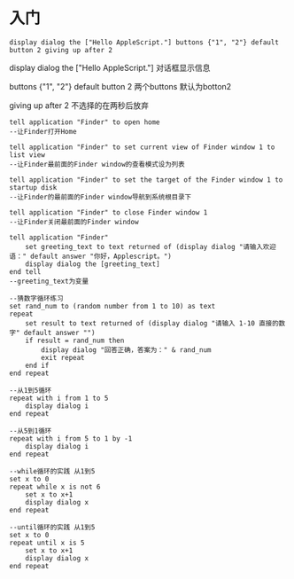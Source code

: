 # <AppleScript>入门
```applescript
display dialog the ["Hello AppleScript."] buttons {"1", "2"} default button 2 giving up after 2
```
display dialog the ["Hello AppleScript."]
对话框显示信息

buttons {"1", "2"} default button 2 
两个buttons 默认为botton2

giving up after 2
不选择的在两秒后放弃

```applescript
tell application "Finder" to open home
--让Finder打开Home

tell application "Finder" to set current view of Finder window 1 to list view
--让Finder最前面的Finder window的查看模式设为列表

tell application "Finder" to set the target of the Finder window 1 to startup disk
--让Finder的最前面的Finder window导航到系统根目录下
tell application "Finder" to close Finder window 1
--让Finder关闭最前面的Finder window
```

```applescript
tell application "Finder"	set greeting_text to text returned of (display dialog "请输入欢迎语：" default answer "你好，Applescript。")	display dialog the [greeting_text] end tell
--greeting_text为变量
```

```applescript
--猜数字循环练习
set rand_num to (random number from 1 to 10) as textrepeat	set result to text returned of (display dialog "请输入 1-10 直接的数字" default answer "")	if result = rand_num then		display dialog "回答正确，答案为：" & rand_num		exit repeat	end ifend repeat
```

```applescript
--从1到5循环
repeat with i from 1 to 5
    display dialog i
end repeat

--从5到1循环
repeat with i from 5 to 1 by -1
    display dialog i
end repeat

--while循环的实践 从1到5
set x to 0
repeat while x is not 6
    set x to x+1
    display dialog x
end repeat

--until循环的实践 从1到5
set x to 0
repeat until x is 5
    set x to x+1
    display dialog x
end repeat
```

